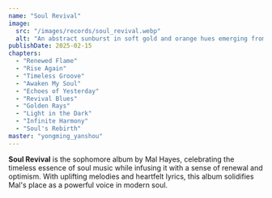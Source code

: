 ```yaml
---
name: "Soul Revival"
image:
  src: "/images/records/soul_revival.webp"
  alt: "An abstract sunburst in soft gold and orange hues emerging from a record player, symbolizing rebirth and timeless music."
publishDate: 2025-02-15
chapters:
  - "Renewed Flame"
  - "Rise Again"
  - "Timeless Groove"
  - "Awaken My Soul"
  - "Echoes of Yesterday"
  - "Revival Blues"
  - "Golden Rays"
  - "Light in the Dark"
  - "Infinite Harmony"
  - "Soul's Rebirth"
master: "yongming_yanshou"
---
```


**Soul Revival** is the sophomore album by Mal Hayes, celebrating the timeless essence of soul music while infusing it with a sense of renewal and optimism. With uplifting melodies and heartfelt lyrics, this album solidifies Mal's place as a powerful voice in modern soul.
